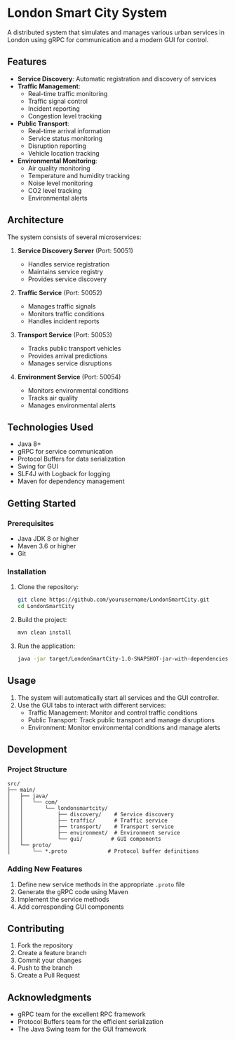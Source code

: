 # London Smart City System

A distributed system that simulates and manages various urban services in London using gRPC for communication and a modern GUI for control.

## Features

- **Service Discovery**: Automatic registration and discovery of services
- **Traffic Management**:
  - Real-time traffic monitoring
  - Traffic signal control
  - Incident reporting
  - Congestion level tracking
- **Public Transport**:
  - Real-time arrival information
  - Service status monitoring
  - Disruption reporting
  - Vehicle location tracking
- **Environmental Monitoring**:
  - Air quality monitoring
  - Temperature and humidity tracking
  - Noise level monitoring
  - CO2 level tracking
  - Environmental alerts

## Architecture

The system consists of several microservices:

1. **Service Discovery Server** (Port: 50051)
   - Handles service registration
   - Maintains service registry
   - Provides service discovery

2. **Traffic Service** (Port: 50052)
   - Manages traffic signals
   - Monitors traffic conditions
   - Handles incident reports

3. **Transport Service** (Port: 50053)
   - Tracks public transport vehicles
   - Provides arrival predictions
   - Manages service disruptions

4. **Environment Service** (Port: 50054)
   - Monitors environmental conditions
   - Tracks air quality
   - Manages environmental alerts

## Technologies Used

- Java 8+
- gRPC for service communication
- Protocol Buffers for data serialization
- Swing for GUI
- SLF4J with Logback for logging
- Maven for dependency management

## Getting Started

### Prerequisites

- Java JDK 8 or higher
- Maven 3.6 or higher
- Git

### Installation

1. Clone the repository:
   ```bash
   git clone https://github.com/yourusername/LondonSmartCity.git
   cd LondonSmartCity
   ```

2. Build the project:
   ```bash
   mvn clean install
   ```

3. Run the application:
   ```bash
   java -jar target/LondonSmartCity-1.0-SNAPSHOT-jar-with-dependencies.jar
   ```

## Usage

1. The system will automatically start all services and the GUI controller.
2. Use the GUI tabs to interact with different services:
   - Traffic Management: Monitor and control traffic conditions
   - Public Transport: Track public transport and manage disruptions
   - Environment: Monitor environmental conditions and manage alerts

## Development

### Project Structure

```
src/
├── main/
│   ├── java/
│   │   └── com/
│   │       └── londonsmartcity/
│   │           ├── discovery/    # Service discovery
│   │           ├── traffic/      # Traffic service
│   │           ├── transport/    # Transport service
│   │           ├── environment/  # Environment service
│   │           └── gui/         # GUI components
│   └── proto/
│       └── *.proto             # Protocol buffer definitions
```

### Adding New Features

1. Define new service methods in the appropriate `.proto` file
2. Generate the gRPC code using Maven
3. Implement the service methods
4. Add corresponding GUI components

## Contributing

1. Fork the repository
2. Create a feature branch
3. Commit your changes
4. Push to the branch
5. Create a Pull Request


## Acknowledgments

- gRPC team for the excellent RPC framework
- Protocol Buffers team for the efficient serialization
- The Java Swing team for the GUI framework 